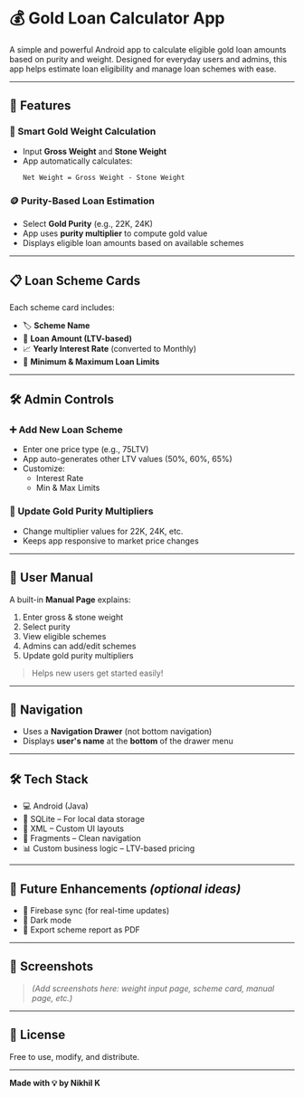 # 💰 Gold Loan Calculator App

A simple and powerful Android app to calculate eligible gold loan amounts based on purity and weight. Designed for everyday users and admins, this app helps estimate loan eligibility and manage loan schemes with ease.

---

## 📲 Features

### 🧮 Smart Gold Weight Calculation
- Input **Gross Weight** and **Stone Weight**
- App automatically calculates:
  ```
  Net Weight = Gross Weight - Stone Weight
  ```

### 🪙 Purity-Based Loan Estimation
- Select **Gold Purity** (e.g., 22K, 24K)
- App uses **purity multiplier** to compute gold value
- Displays eligible loan amounts based on available schemes

---

## 📋 Loan Scheme Cards

Each scheme card includes:
- 🏷 **Scheme Name**
- 📏 **Loan Amount (LTV-based)**
- 📈 **Yearly Interest Rate** (converted to Monthly)
- 💸 **Minimum & Maximum Loan Limits**

---

## 🛠 Admin Controls

### ➕ Add New Loan Scheme
- Enter one price type (e.g., 75LTV)
- App auto-generates other LTV values (50%, 60%, 65%)
- Customize:
  - Interest Rate
  - Min & Max Limits

### 🧪 Update Gold Purity Multipliers
- Change multiplier values for 22K, 24K, etc.
- Keeps app responsive to market price changes

---

## 📘 User Manual
A built-in **Manual Page** explains:
1. Enter gross & stone weight
2. Select purity
3. View eligible schemes
4. Admins can add/edit schemes
5. Update gold purity multipliers

> Helps new users get started easily!

---

## 🧭 Navigation
- Uses a **Navigation Drawer** (not bottom navigation)
- Displays **user's name** at the **bottom** of the drawer menu

---

## 🛠 Tech Stack
- 💻 Android (Java)
- 📁 SQLite – For local data storage
- 📐 XML – Custom UI layouts
- 🧩 Fragments – Clean navigation
- 📊 Custom business logic – LTV-based pricing

---

## 🚀 Future Enhancements *(optional ideas)*
- 🔄 Firebase sync (for real-time updates)
- 🖤 Dark mode
- 📄 Export scheme report as PDF

---

## 📸 Screenshots
> *(Add screenshots here: weight input page, scheme card, manual page, etc.)*

---

## 📝 License
Free to use, modify, and distribute.

---

**Made with 💡 by Nikhil K**
